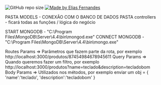 
 ![GitHub repo size](https://img.shields.io/github/repo-size/eliasfernandesbr/nlw-valoriza?color=orange&logo=GitHub)
 <a href="https://www.linkedin.com/in/fernandesnetobr/">
  <img alt="Made by Elias Fernandes" src="https://img.shields.io/badge/-Linkedin-blue?logo=LinkedIn&logoColor=white" />
  </a>



PASTA MODELS - CONEXÃO COM O BANCO DE DADOS
PASTA controllers - ficará todas as funções / lógica do negócio

START MONGODB - "C:\Program Files\MongoDB\Server\4.4\bin\mongod.exe"
CONNECT MONGODB - "C:\Program Files\MongoDB\Server\4.4\bin\mongo.exe"

Routes Params => Parâmetros que fazem parte da rota, por exemplo http://localhost:3000/produtos/87454984678945611
Query Params => Quando queremos fazer um filtro, por exemplo http://localhost:3000/produtos?name=teclado&description=tecladobom
Body Params => Utilizados nos métodos, por exemplo enviar um obj = {
  'name':'teclado',
  'description':'tecladobom'
}
